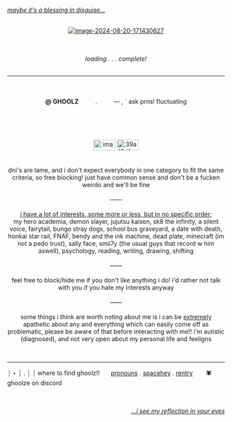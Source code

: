 <i><ins>maybe it's a blessing in disguise...</ins></i>
<br/><br/>
<div id="header" align="center">
<a href="https://imgbb.com/"><img src="https://i.ibb.co/LxZVDpc/image-2024-08-20-171430627.png" alt="image-2024-08-20-171430627" border="0"></a>
</div>
<br/><br/>
<p align="center">
  <i>loading . . . complete!</i>
  </br></br> </p>
  
  ---

  <p align="center">
  </br></br>
  <b>@ GHOOLZ</b>ㅤㅤㅤ.ㅤㅤㅤ— , ` ask prns! fluctuating
  </p>
</br></br></br>
<p align="center">
    <a href="https://ibb.co/87qYBzy"><img src="https://i.ibb.co/87qYBzy/image-2024-07-31-161011259.png" alt="image-2024-07-31-161011259" border="0" width=50 height=25></a> 
    <a href="https://imgbb.com/"><img src="https://i.ibb.co/TKSqmYK/39af0dfcc76d1b6d16dcb506be2af542.jpg" alt="39af0dfcc76d1b6d16dcb506be2af542" border="0" width=50 height=25></a>
<br/><br/><br/>
dni's are lame, and i don't expect everybody in one category to fit the same criteria, so free blocking!
  just have common sense and don't be a fucken weirdo and we'll be fine
<br/><br/>
  ——
<br/><br/>
 <ins> i have a lot of interests, some more or less, but in no specific order: </ins> <br/> my hero academia, demon slayer, jujutsu kaisen, sk8 the infinity, a silent voice, fairytail, bungo stray dogs, school bus graveyard, a date with death, honkai star rail, FNAF, bendy and the ink machine, dead plate, minecraft (im not a pedo trust), sally face, smii7y (the usual guys that record w him aswell), psychology, reading, writing, drawing, shifting
<br/><br/>
  ——
<br/><br/>
  feel free to block/hide me if you don't like anything i do! i'd rather not talk with you if you hate my interests anyway
<br/><br/>
  ——
<br/><br/>
  some things i think are worth noting about me is i can be <ins>extremely</ins> apathetic about any and everything which can easily come off as problematic, please be aware of that before interacting with me!! i'm autistic (diagnosed), and not very open about my personal life and feeligns
</p>
</br>

---

┊ ⋆ ┊ . ┊ ┊ where to find ghoolz!!ㅤㅤ[pronouns](https://pronouns.page/@c4ly) . [spacehey](https://spacehey.com/rekiian) . [rentry](https://rentry.co/sugetos) ㅤㅤ🕷ㅤㅤ ghoolze on discord
<p align="right">
</br></br>
<i><ins>...i see my reflection in your eyes</ins></i>
